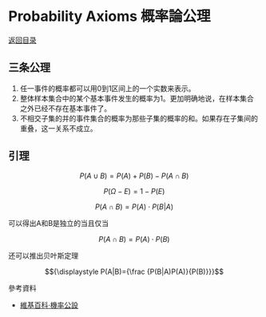 <script>
MathJax = {
  tex: {
    inlineMath: [['$', '$'], ['\\(', '\\)']]
  }
};
</script>
<script id="MathJax-script" async
  src="https://cdn.jsdelivr.net/npm/mathjax@3/es5/tex-chtml.js">
</script>

# Probability Axioms 概率論公理

[返回目录](index.md)

## 三条公理

1. 任一事件的概率都可以用0到1区间上的一个实数来表示。
2. 整体样本集合中的某个基本事件发生的概率为1。更加明确地说，在样本集合之外已经不存在基本事件了。
3. 不相交子集的并的事件集合的概率为那些子集的概率的和。如果存在子集间的重叠，这一关系不成立。

## 引理

$$ P(A\cup B)=P(A)+P(B)-P(A\cap B) $$

$$ P(\Omega -E)=1-P(E) $$

$$ P(A\cap B)=P(A)\cdot P(B\vert A) $$

可以得出A和B是独立的当且仅当

$$ P(A\cap B)=P(A)\cdot P(B) $$

还可以推出贝叶斯定理

$${\displaystyle P(A|B)={\frac {P(B|A)P(A)}{P(B)}}}$$

參考資料

* [維基百科·機率公設](https://zh.wikipedia.org/wiki/%E6%A9%9F%E7%8E%87%E5%85%AC%E8%A8%AD)
